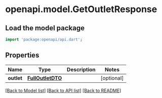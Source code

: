 # openapi.model.GetOutletResponse

## Load the model package
```dart
import 'package:openapi/api.dart';
```

## Properties
Name | Type | Description | Notes
------------ | ------------- | ------------- | -------------
**outlet** | [**FullOutletDTO**](FullOutletDTO.md) |  | [optional] 

[[Back to Model list]](../README.md#documentation-for-models) [[Back to API list]](../README.md#documentation-for-api-endpoints) [[Back to README]](../README.md)


